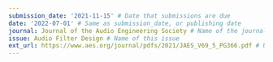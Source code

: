 ```yaml
---
submission_date: '2021-11-15' # Date that submissions are due
date: '2022-07-01' # Same as submission_date, or publishing date
journal: Journal of the Audio Engineering Society # Name of the journal
issue: Audio Filter Design # Name of this issue
ext_url: https://www.aes.org/journal/pdfs/2021/JAES_V69_5_PG366.pdf # URL to call for articles for this issue
---
```


